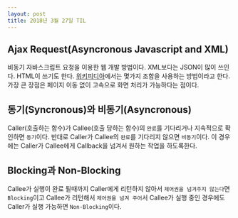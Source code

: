 ```yaml
---
layout: post
title: 2018년 3월 27일 TIL
---
```


## Ajax Request(Asyncronous Javascript and XML)
비동기 자바스크립트 요청을 이용한 웹 개발 방법이다. XML보다는 JSON이 많이 쓰인다. HTML이 쓰기도 한다. [위키피디아](https://ko.wikipedia.org/wiki/Ajax)에서는 몇가지 조합을 사용하는 방법이라고 한다. 가장 큰 장점은 페이지 이동 없이 고속으로 화면 처리가 가능하다는 점이다. 

## 동기(Syncronous)와 비동기(Asyncronous)
Caller(호출하는 함수)가 Callee(호출 당하는 함수)의 `완료`를 기다리거나 지속적으로 확인하면 `동기`이다. 반대로 Caller가 Callee의 `완료`를 기다리지 않으면 `비동기`이다. 이 경우에는 Caller가 Callee에게 Callback을 넘겨서 원하는 작업을 하도록한다.

## Blocking과 Non-Blocking
Callee가 실행이 완료 될때까지 Caller에게 리턴하지 않아서 `제어권을 넘겨주지 않는다`면 `Blocking`이고 Callee가 리턴해서 `제어권을 넘겨 주어`서 Callee가 실행 중인 경우에도 Caller가 실행 가능하면 `Non-Blocking`이다. 




